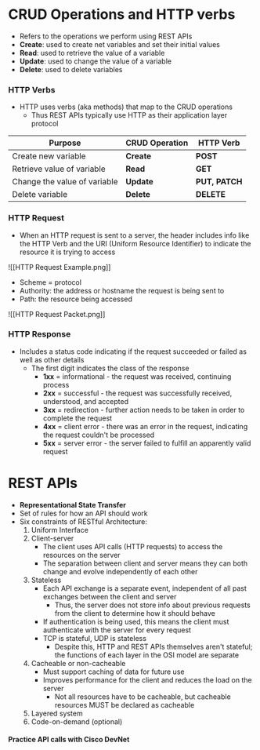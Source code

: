 # CRUD Operations and HTTP verbs
- Refers to the operations we perform using REST APIs
- **Create**: used to create net variables and set their initial values
- **Read**: used to retrieve the value of a variable
- **Update**: used to change the value of a variable
- **Delete**: used to delete variables
### HTTP Verbs
- HTTP uses verbs (aka methods) that map to the CRUD operations
	- Thus REST APIs typically use HTTP as their application layer protocol

| Purpose                      | CRUD Operation | HTTP Verb  |
| ---------------------------- | -------------- | ---------- |
| Create new variable          | **Create**         | **POST**       |
| Retrieve value of variable   | **Read**           | **GET**        |
| Change the value of variable | **Update**         | **PUT, PATCH** |
| Delete variable              | **Delete**         | **DELETE**     |
### HTTP Request
- When an HTTP request is sent to a server, the header includes info like the HTTP Verb and the URI (Uniform Resource Identifier) to indicate the resource it is trying to access

![[HTTP Request Example.png]]

- Scheme = protocol
- Authority: the address or hostname the request is being sent to
- Path: the resource being accessed

![[HTTP Request Packet.png]]

### HTTP Response
- Includes a status code indicating if the request succeeded or failed as well as other details
	- The first digit indicates the class of the response
		- **1xx** = informational - the request was received, continuing process
		- **2xx** = successful - the request was successfully received, understood, and accepted
		- **3xx** = redirection - further action needs to be taken in order to complete the request
		- **4xx** = client error - there was an error in the request, indicating the request couldn't be processed
		- **5xx** = server error - the server failed to fulfill an apparently valid request
# REST APIs
- **Representational State Transfer**
- Set of rules for how an API should work
- Six constraints of RESTful Architecture:
	1. Uniform Interface
	2. Client-server
		- The client uses API calls (HTTP requests) to access the resources on the server
		- The separation between client and server means they can both change and evolve independently of each other
	3. Stateless
		- Each API exchange is a separate event, independent of all past exchanges between the client and server
			- Thus, the server does not store info about previous requests from the client to determine how it should behave
		- If authentication is being used, this means the client must authenticate with the server for every request
		- TCP is stateful, UDP is stateless
			- Despite this, HTTP and REST APIs themselves aren't stateful; the functions of each layer in the OSI model are separate
	4. Cacheable or non-cacheable
		- Must support caching of data for future use
		- Improves performance for the client and reduces the load on the server
			- Not all resources have to be cacheable, but cacheable resources MUST be declared as cacheable
	1. Layered system
	2. Code-on-demand (optional)
#### Practice API calls with Cisco DevNet